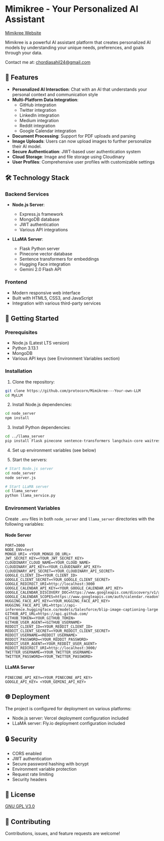 # Mimikree - Your Personalized AI Assistant

[Mimikree Website](https://mimikree.com/)

Mimikree is a powerful AI assistant platform that creates personalized AI models by understanding your unique needs, preferences, and goals through your data.

Contact me at: chordiasahil24@gmail.com

## 🌟 Features

- **Personalized AI Interaction**: Chat with an AI that understands your personal context and communication style
- **Multi-Platform Data Integration**:
  - GitHub integration
  - Twitter integration
  - LinkedIn integration
  - Medium integration
  - Reddit integration
  - Google Calendar integration
- **Document Processing**: Support for PDF uploads and parsing
- **Image Uploads**: Users can now upload images to further personalize their AI model.
- **Secure Authentication**: JWT-based user authentication system
- **Cloud Storage**: Image and file storage using Cloudinary
- **User Profiles**: Comprehensive user profiles with customizable settings

## 🛠️ Technology Stack

### Backend Services
- **Node.js Server**:
  - Express.js framework
  - MongoDB database
  - JWT authentication
  - Various API integrations

- **LLaMA Server**:
  - Flask Python server
  - Pinecone vector database
  - Sentence transformers for embeddings
  - Hugging Face integration
  - Gemini 2.0 Flash API

### Frontend
- Modern responsive web interface
- Built with HTML5, CSS3, and JavaScript
- Integration with various third-party services

## 🚀 Getting Started

### Prerequisites
- Node.js (Latest LTS version)
- Python 3.13.1
- MongoDB
- Various API keys (see Environment Variables section)

### Installation

1. Clone the repository:
```bash
git clone https://github.com/protocorn/Mimikree---Your-own-LLM
cd MyLLM
```

2. Install Node.js dependencies:
```bash
cd node_server
npm install
```

3. Install Python dependencies:
```bash
cd ../llama_server
pip install Flask pinecone sentence-transformers langchain-core waitress google-generativeai
```

4. Set up environment variables (see below)

5. Start the servers:
```bash
# Start Node.js server
cd node_server
node server.js

# Start LLaMA server
cd llama_server
python llama_service.py
```

### Environment Variables

Create `.env` files in both `node_server` and `llama_server` directories with the following variables:

#### Node Server
```
PORT=3000
NODE_ENV=test
MONGO_URI= <YOUR_MONGO_DB_URL>
JWT_SECRET_KEY=<YOUR_JWT_SECRET_KEY>
CLOUDINARY_CLOUD_NAME=<YOUR_CLOUD_NAME>
CLOUDINARY_API_KEY=<YOUR_CLOUDINARY_API_KEY>
CLOUDINARY_API_SECRET=<YOUR_CLOUDINARY_API_SECRET>
GOOGLE_CLIENT_ID=<YOUR_CLIENT_ID>
GOOGLE_CLIENT_SECRET=<YOUR_GOOGLE_CLIENT_SECRET>
GOOGLE_REDIRECT_URI=http://localhost:3000
GOOGLE_CALENDAR_API_KEY=<YOUR_GOOGLE_CALENDAR_API_KEY>
GOOGLE_CALENDAR_DISCOVERY_DOC=https://www.googleapis.com/discovery/v1/apis/calendar/v3/rest
GOOGLE_CALENDAR_SCOPES=https://www.googleapis.com/auth/calendar.readonly
HUGGING_FACE_API_KEY=<YOUR_HUGGING_FACE_API_KEY>
HUGGING_FACE_API_URL=https://api-inference.huggingface.co/models/Salesforce/blip-image-captioning-large
GITHUB_API_URL=https://api.github.com/
GITHUB_TOKEN=<YOUR_GITHUB_TOKEN>
GITHUB_USER_AGENT=<GITHUB_USERNAME>
REDDIT_CLIENT_ID=<YOUR_REDDIT_CLIENT_ID>
REDDIT_CLIENT_SECRET=<YOUR_REDDIT_CLIENT_SECRET>
REDDIT_USERNAME=<REDDIT_USERNAME>
REDDIT_PASSWORD=<YOUR_REDDIT_PASSWORD>
REDDIT_USER_AGENT=<YOUR_REDDIT_USER_AGENT>
REDDIT_REDIRECT_URI=http://localhost:3000/
TWITTER_USERNAME=<YOUR_TWITTER_USERNAME>
TWITTER_PASSWORD=<YOUR_TWITTER_PASSWORD>
```

#### LLaMA Server
```
PINECONE_API_KEY=<YOUR_PINECONE_API_KEY>
GOOGLE_API_KEY= <YOUR_GEMINI_API_KEY>
```

## 🌐 Deployment

The project is configured for deployment on various platforms:

- Node.js server: Vercel deployment configuration included
- LLaMA server: Fly.io deployment configuration included

## 🔒 Security

- CORS enabled
- JWT authentication
- Secure password hashing with bcrypt
- Environment variable protection
- Request rate limiting
- Security headers

## 📝 License

[GNU GPL V3.0](https://github.com/protocorn/Mimikree---Your-own-LLM?tab=GPL-3.0-1-ov-file)

## 🤝 Contributing

Contributions, issues, and feature requests are welcome! 
